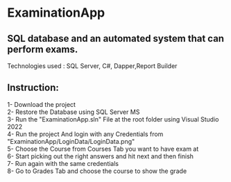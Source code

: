# ExaminationApp
 ## SQL database and an automated system that can perform exams.  

Technologies used : SQL Server, C#, Dapper,Report Builder  

## Instruction:   
1- Download the project  
2- Restore the Database using SQL Server MS  
3- Run the "ExaminationApp.sln" File at the root folder using Visual Studio 2022  
4- Run the project And login with any Credentials from "ExaminationApp/LoginData/LoginData.png"  
5- Choose the Course from Courses Tab you want to have exam at  
6- Start picking out the right answers and hit next and then finish  
7- Run again with the same credentials  
8- Go to Grades Tab and choose the course to show the grade  
